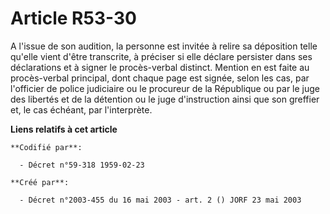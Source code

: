 # Article R53-30

A l'issue de son audition, la personne est invitée à relire sa déposition telle qu'elle vient d'être transcrite, à préciser
si elle déclare persister dans ses déclarations et à signer le procès-verbal distinct. Mention en est faite au procès-verbal
principal, dont chaque page est signée, selon les cas, par l'officier de police judiciaire ou le procureur de la République
ou par le juge des libertés et de la détention ou le juge d'instruction ainsi que son greffier et, le cas échéant, par
l'interprète.

**Liens relatifs à cet article**

	**Codifié par**:

	  - Décret n°59-318 1959-02-23

	**Créé par**:

	  - Décret n°2003-455 du 16 mai 2003 - art. 2 () JORF 23 mai 2003
